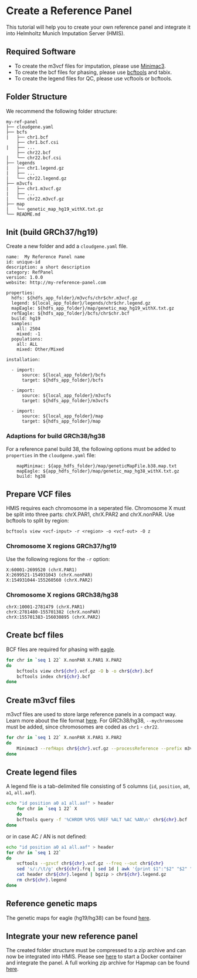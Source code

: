 # Create a Reference Panel

This tutorial will help you to create your own reference panel and integrate it into Helmholtz Munich Imputation Server (HMIS). 

## Required Software
- To create the m3vcf files for imputation, please use [Minimac3](https://github.com/Santy-8128/Minimac3).
- To create the bcf files for phasing, please use [bcftools](https://samtools.github.io/bcftools/bcftools.html) and tabix.
- To create the legend files for QC, please use vcftools or bcftools.

## Folder Structure

We recommend the following folder structure:

```ansi
my-ref-panel
├── cloudgene.yaml
├── bcfs
|   ├── chr1.bcf
    ├── chr1.bcf.csi
|   ├── ...
    ├── chr22.bcf
|   └── chr22.bcf.csi
├── legends
|   ├── chr1.legend.gz
|   ├── ...
|   └── chr22.legend.gz
├── m3vcfs
|   ├── chr1.m3vcf.gz
|   ├── ...
|   └── chr22.m3vcf.gz
├── map
|   └── genetic_map_hg19_withX.txt.gz
└── README.md
```


## Init (build GRCh37/hg19)

Create a new folder and add a `cloudgene.yaml` file. 

```
name:  My Reference Panel name
id: unique-id
description: a short description
category: RefPanel
version: 1.0.0
website: http://my-reference-panel.com

properties:
  hdfs: ${hdfs_app_folder}/m3vcfs/chr$chr.m3vcf.gz
  legend: ${local_app_folder}/legends/chr$chr.legend.gz
  mapEagle: ${hdfs_app_folder}/map/genetic_map_hg19_withX.txt.gz
  refEagle: ${hdfs_app_folder}/bcfs/chr$chr.bcf
  build: hg19
  samples:
    all: 2504
    mixed: -1
  populations:
    all: ALL
    mixed: Other/Mixed
    
installation:

  - import:
      source: ${local_app_folder}/bcfs
      target: ${hdfs_app_folder}/bcfs

  - import:
      source: ${local_app_folder}/m3vcfs
      target: ${hdfs_app_folder}/m3vcfs

  - import:
      source: ${local_app_folder}/map
      target: ${hdfs_app_folder}/map
```
### Adaptions for build GRCh38/hg38

For a reference panel build 38, the following options must be added to `properties` in the `cloudgene.yaml` file:
```
    mapMinimac: ${app_hdfs_folder}/map/geneticMapFile.b38.map.txt   
    mapEagle: ${app_hdfs_folder}/map/genetic_map_hg38_withX.txt.gz
    build: hg38
```
## Prepare VCF files
HMIS requires each chromosome in a seperated file. Chromosome X must be split into three parts: chrX.PAR1, chrX.PAR2 and chrX.nonPAR. Use bcftools to split by region:

 `bcftools view <vcf-input> -r <region> -o <vcf-out> -O z`

### Chromosome X regions GRCh37/hg19
Use the following regions for the `-r` option:

```
X:60001-2699520 (chrX.PAR1)
X:2699521-154931043 (chrX.nonPAR)
X:154931044-155260560 (chrX.PAR2)
```
### Chromosome X regions GRCh38/hg38

```
chrX:10001-2781479 (chrX.PAR1)
chrX:2781480-155701382 (chrX.nonPAR)
chrX:155701383-156030895 (chrX.PAR2)
```

## Create bcf files
BCF files are required for phasing with [eagle](https://data.broadinstitute.org/alkesgroup/Eagle/).

```sh
for chr in `seq 1 22` X.nonPAR X.PAR1 X.PAR2
do
    bcftools view chr${chr}.vcf.gz -O b -o chr${chr}.bcf
    bcftools index chr${chr}.bcf
done
```
## Create m3vcf files

m3vcf files are used to store large reference panels in a compact way. Learn more about the file format [here](https://genome.sph.umich.edu/wiki/M3VCF_Files). For GRCh38/hg38, `--mychromosome` must be added, since chromosomes are coded as `chr1` - `chr22`.  

```sh
for chr in `seq 1 22` X.nonPAR X.PAR1 X.PAR2
do
    Minimac3 --refHaps chr${chr}.vcf.gz --processReference --prefix m3vcfs/chr${chr} --rsid
done
```


## Create legend files

A legend file is a tab-delimited file consisting of 5 columns (`id`, `position`, `a0`, `a1`, `all.aaf`).

```sh
echo "id position a0 a1 all.aaf" > header
    for chr in `seq 1 22` X
    do
    bcftools query -f '%CHROM %POS %REF %ALT %AC %AN\n' chr${chr}.bcf |  awk -F" " 'BEGIN { OFS = " " } {print $1":"$2 " " $2 " " $3 " "$4  " "  $5/$6}' | cat header - | bgzip > chr${chr}.legend.gz 
done
```
or in case AC / AN is not defined:

```sh
echo "id position a0 a1 all.aaf" > header
for chr in `seq 1 22`
do
    vcftools --gzvcf chr${chr}.vcf.gz --freq --out chr${chr}
    sed 's/:/\t/g' chr${chr}.frq | sed 1d | awk '{print $1":"$2" "$2" "$5" "$7" "$8}' > chr${chr}.legend
    cat header chr${chr}.legend | bgzip > chr${chr}.legend.gz
    rm chr${chr}.legend
done
```

## Reference genetic maps

The genetic maps for eagle (hg19/hg38) can be found [here](https://data.broadinstitute.org/alkesgroup/Eagle/downloads/tables).

## Integrate your new reference panel
The created folder structure must be compressed to a zip archive and can now be integrated into HMIS. Please see [here](http://imputationserver.readthedocs.io/en/latest/docker/#install-1000g-phase-3-reference-panel) to start a Docker container and integrate the panel. A full working zip archive for Hapmap can be found [here](https://imputationserver.sph.umich.edu/static/downloads/releases/hapmap2-1.0.0.zip).


